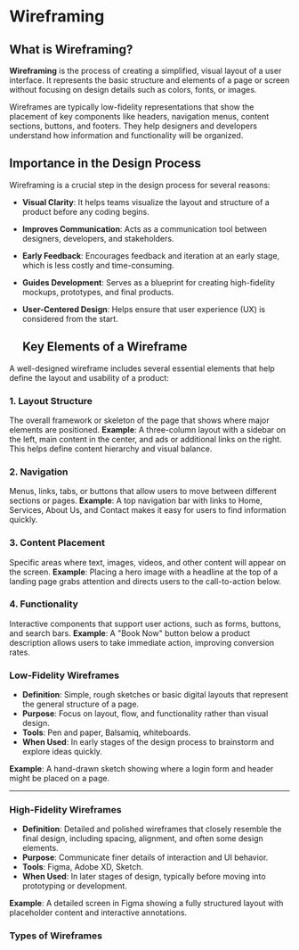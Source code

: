 # Wireframing
## What is Wireframing?

**Wireframing** is the process of creating a simplified, visual layout of a user interface. It represents the basic structure and elements of a page or screen without focusing on design details such as colors, fonts, or images.

Wireframes are typically low-fidelity representations that show the placement of key components like headers, navigation menus, content sections, buttons, and footers. They help designers and developers understand how information and functionality will be organized.

## Importance in the Design Process

Wireframing is a crucial step in the design process for several reasons:

- **Visual Clarity**: It helps teams visualize the layout and structure of a product before any coding begins.
- **Improves Communication**: Acts as a communication tool between designers, developers, and stakeholders.
- **Early Feedback**: Encourages feedback and iteration at an early stage, which is less costly and time-consuming.
- **Guides Development**: Serves as a blueprint for creating high-fidelity mockups, prototypes, and final products.
- **User-Centered Design**: Helps ensure that user experience (UX) is considered from the start.

  ## Key Elements of a Wireframe

A well-designed wireframe includes several essential elements that help define the layout and usability of a product:

### 1. **Layout Structure**
The overall framework or skeleton of the page that shows where major elements are positioned.
**Example**: A three-column layout with a sidebar on the left, main content in the center, and ads or additional links on the right. This helps define content hierarchy and visual balance.

### 2. **Navigation**
Menus, links, tabs, or buttons that allow users to move between different sections or pages.
**Example**: A top navigation bar with links to Home, Services, About Us, and Contact makes it easy for users to find information quickly.

### 3. **Content Placement**
Specific areas where text, images, videos, and other content will appear on the screen.
**Example**: Placing a hero image with a headline at the top of a landing page grabs attention and directs users to the call-to-action below.

### 4. **Functionality**
Interactive components that support user actions, such as forms, buttons, and search bars.
**Example**: A "Book Now" button below a product description allows users to take immediate action, improving conversion rates.

###  Low-Fidelity Wireframes

- **Definition**: Simple, rough sketches or basic digital layouts that represent the general structure of a page.
- **Purpose**: Focus on layout, flow, and functionality rather than visual design.
- **Tools**: Pen and paper, Balsamiq, whiteboards.
- **When Used**: In early stages of the design process to brainstorm and explore ideas quickly.

**Example**: A hand-drawn sketch showing where a login form and header might be placed on a page.

---

###  High-Fidelity Wireframes

- **Definition**: Detailed and polished wireframes that closely resemble the final design, including spacing, alignment, and often some design elements.
- **Purpose**: Communicate finer details of interaction and UI behavior.
- **Tools**: Figma, Adobe XD, Sketch.
- **When Used**: In later stages of design, typically before moving into prototyping or development.

**Example**: A detailed screen in Figma showing a fully structured layout with placeholder content and interactive annotations.

### Types of Wireframes




